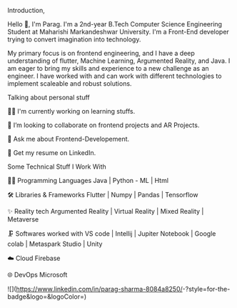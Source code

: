 Introduction,

Hello 👋, I'm Parag. I'm a 2nd-year B.Tech Computer Science Engineering Student at Maharishi Markandeshwar University. I'm a Front-End developer trying to convert imagination into technology.

My primary focus is on frontend engineering, and I have a deep understanding of flutter, Machine Learning, Argumented Reality, and Java. I am eager to bring my skills and experience to a new challenge as an engineer. I have worked with and can work with different technologies to implement scaleable and robust solutions.

Talking about personal stuff

👨‍💻 I'm currently working on learning stuffs.

👯 I’m looking to collaborate on frontend projects and AR Projects.

💬 Ask me about Frontend-Developement.

📄 Get my resume on LinkedIn.


Some Technical Stuff I Work With

👨‍💻 Programming Languages 
      Java | Python - ML | Html

🛠️ Libraries & Frameworks 
      Flutter | Numpy | Pandas | Tensorflow

✨ Reality tech 
      Argumented Reality | Virtual Reality | Mixed Reality | Metaverse

🗜 Softwares worked with
      VS code | Intellij | Jupiter Notebook | Google colab | Metaspark Studio | Unity 

☁️ Cloud 
      Firebase

🌐 DevOps 
      Microsoft

![<Badge Linkdin>](https://www.linkedin.com/in/parag-sharma-8084a8250/<Badge Linkdin>-<Background Blue>?style=for-the-badge&logo=<Icon Linkdin>&logoColor=<Logo Black>)
